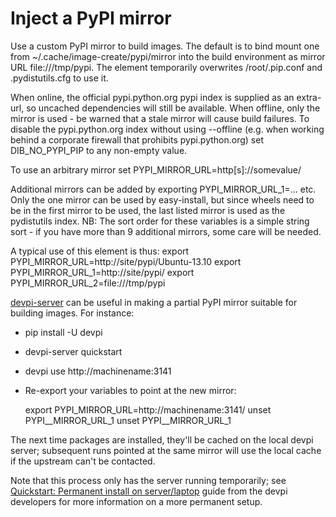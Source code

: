 Inject a PyPI mirror
====================

Use a custom PyPI mirror to build images. The default is to bind mount one from
~/.cache/image-create/pypi/mirror into the build environment as mirror URL
file:///tmp/pypi. The element temporarily overwrites /root/.pip.conf
and .pydistutils.cfg to use it.

When online, the official pypi.python.org pypi index is supplied as an
extra-url, so uncached dependencies will still be available. When offline, only
the mirror is used - be warned that a stale mirror will cause build failures.
To disable the pypi.python.org index without using --offline (e.g. when working
behind a corporate firewall that prohibits pypi.python.org) set
DIB\_NO\_PYPI\_PIP to any non-empty value.

To use an arbitrary mirror set PYPI\_MIRROR\_URL=http[s]://somevalue/

Additional mirrors can be added by exporting PYPI\_MIRROR\_URL\_1=... etc. Only
the one mirror can be used by easy-install, but since wheels need to be in the
first mirror to be used, the last listed mirror is used as the pydistutils
index. NB: The sort order for these variables is a simple string sort - if
you have more than 9 additional mirrors, some care will be needed.

A typical use of this element is thus:
export PYPI\_MIRROR\_URL=http://site/pypi/Ubuntu-13.10
export PYPI\_MIRROR\_URL\_1=http://site/pypi/
export PYPI\_MIRROR\_URL\_2=file:///tmp/pypi

[devpi-server](https://git.openstack.org/cgit/openstack-infra/pypi-mirro://pypi.python.org/pypi/devpi-server)
can be useful in making a partial PyPI mirror suitable for building images. For
instance:

 * pip install -U devpi

 * devpi-server quickstart

 * devpi use http://machinename:3141

* Re-export your variables to point at the new mirror:

    export PYPI\_MIRROR\_URL=http://machinename:3141/
    unset PYPI\__MIRROR\_URL\_1
    unset PYPI\__MIRROR\_URL\_1

The next time packages are installed, they'll be cached on the local devpi
server; subsequent runs pointed at the same mirror will use the local cache if
the upstream can't be contacted.

Note that this process only has the server running temporarily; see
[Quickstart: Permanent install on
server/laptop](http://doc.devpi.net/latest/quickstart-server.html) guide from
the devpi developers for more information on a more permanent setup.
